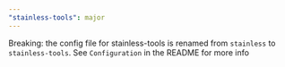 ```yaml
---
"stainless-tools": major
---
```


Breaking: the config file for stainless-tools is renamed from `stainless` to `stainless-tools`. See `Configuration` in the README for more info
